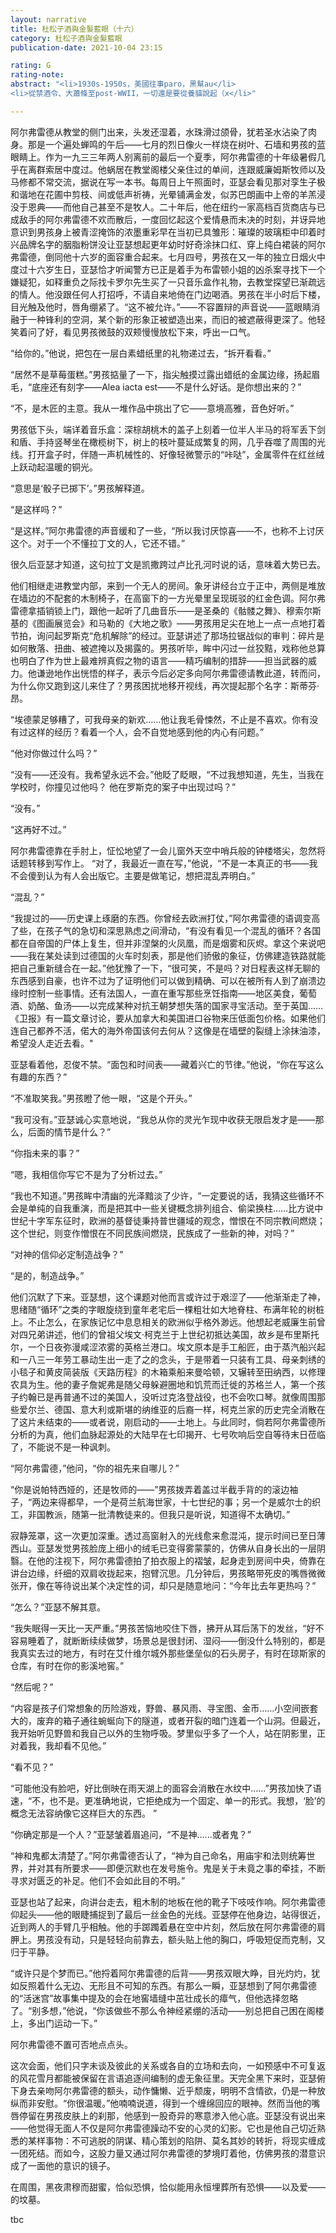 ```yaml
---
layout: narrative
title: 杜松子酒與金髮藍眼（十六）
category: 杜松子酒與金髮藍眼
publication-date: 2021-10-04 23:15

rating: G
rating-note:
abstract: "<li>1930s-1950s，美國往事paro，黑幫au</li>
<li>從禁酒令、大蕭條至post-WWII，一切還是要從養貓說起（x</li>"

---
```


阿尔弗雷德从教堂的侧门出来，头发还湿着，水珠滑过颌骨，犹若圣水沾染了肉身。那是一个遍处蝉鸣的午后——七月的烈日像火一样烧在树叶、石墙和男孩的蓝眼睛上。作为一九三三年两人别离前的最后一个夏季，阿尔弗雷德的十年级暑假几乎在离群索居中度过。他蜗居在教堂阁楼父亲住过的单间，连跟威廉姆斯牧师以及马修都不常交流，据说在写一本书。每周日上午照面时，亚瑟会看见那对孪生子极和谐地在花圃中剪枝、间或低声祈祷，光晕铺满金发，似苏巴朗画中上帝的羊羔浸没于恩典——而他自己甚至不是牧人。二十年后，他在纽约一家高档百货商店与已成敌手的阿尔弗雷德不欢而散后，一度回忆起这个爱情悬而未决的时刻，并讶异地意识到男孩身上被青涩掩饰的浓墨重彩早在当初已具雏形：璀璨的玻璃柜中印着时兴品牌名字的胭脂粉饼没让亚瑟想起更年幼时好奇涂抹口红、穿上纯白裙装的阿尔弗雷德，倒同他十六岁的面容重合起来。七月四号，男孩在又一年的独立日烟火中度过十六岁生日，亚瑟恰才听闻警方已正是着手为布雷顿小姐的凶杀案寻找下一个嫌疑犯，如释重负之际找卡罗尔先生买了一只音乐盒作礼物，去教堂探望已渐疏远的情人。他没跟任何人打招呼，不请自来地倚在门边喝酒。男孩在半小时后下楼，目光触及他时，唇角绷紧了。“这不被允许。”——不容置辩的声音说——蓝眼睛消融于一种锋利的空洞，某个新的形象正被塑造出来，而旧的被遮蔽得更深了。他轻笑着问了好，看见男孩微鼓的双颊慢慢放松下来，呼出一口气。

“给你的。”他说，把包在一层白素蜡纸里的礼物递过去，“拆开看看。”

“居然不是草莓蛋糕。”男孩掂量了一下，指尖触摸过露出蜡纸的金属边缘，扬起眉毛，“底座还有刻字——Alea iacta est——不是什么好话。是你想出来的？”

“不，是木匠的主意。我从一堆作品中挑出了它——意境高雅，音色好听。”

男孩低下头，端详着音乐盒：深棕胡桃木的盖子上刻着一位半人半马的将军丢下剑和盾、手持竖琴坐在橄榄树下，树上的枝叶蔓延成繁复的网，几乎吞噬了周围的光线。打开盒子时，伴随一声机械性的、好像轻微警示的“咔哒”，金属零件在红丝绒上跃动起温暖的铜光。

“意思是‘骰子已掷下’。”男孩解释道。

“是这样吗？”

“是这样。”阿尔弗雷德的声音缓和了一些，“所以我讨厌惊喜——不，也称不上讨厌这个。对于一个不懂拉丁文的人，它还不错。”

很久后亚瑟才知道，这句拉丁文是凯撒跨过卢比孔河时说的话，意味着大势已去。

他们相继走进教堂内部，来到一个无人的房间。象牙讲经台立于正中，两侧是堆放在墙边的不配套的木制椅子，在高窗下的一方光晕里呈现斑驳的红金色调。阿尔弗雷德拿插销锁上门，跟他一起听了几曲音乐——是圣桑的《骷髅之舞》、穆索尔斯基的《图画展览会》和马勒的《大地之歌》——男孩用足尖在地上一点一点地打着节拍，询问起罗斯克“危机解除”的经过。亚瑟讲述了那场拉锯战似的审判：碎片是如何散落、扭曲、被遮掩以及揭露的。男孩听毕，眸中闪过一丝狡黠，戏称他总算也明白了作为世上最难辨真假之物的语言——精巧编制的措辞——担当武器的威力。他谦逊地作出恍悟的样子，表示今后必定多向阿尔弗雷德请教此道，转而问，为什么你又跑到这儿来住了？男孩困扰地移开视线，再次提起那个名字：斯蒂芬·昂。

“埃德蒙足够糟了，可我母亲的新欢……他让我毛骨悚然，不止是不喜欢。你有没有过这样的经历？看着一个人，会不自觉地感到他的内心有问题。”

“他对你做过什么吗？”

“没有——还没有。我希望永远不会。”他眨了眨眼，“不过我想知道，先生，当我在学校时，你撞见过他吗？ 他在罗斯克的案子中出现过吗？”

“没有。”

“这再好不过。”

阿尔弗雷德靠在手肘上，怔忪地望了一会儿窗外天空中哨兵般的钟楼塔尖，忽然将话题转移到写作上。 “对了，我最近一直在写，”他说，“不是一本真正的书——我不会傻到认为有人会出版它。主要是做笔记，想把混乱弄明白。”

“混乱？”

“我提过的——历史课上琢磨的东西。你曾经去欧洲打仗，”阿尔弗雷德的语调变高了些，在孩子气的急切和深思熟虑之间滑动，“有没有看见一个混乱的循环？各国都在自帝国的尸体上复生，但并非涅槃的火凤凰，而是烟雾和灰烬。拿这个来说吧——我在某处读到过德国的火车时刻表，那是他们骄傲的象征，仿佛建造铁路就能把自己重新缝合在一起。”他犹豫了一下，“很可笑，不是吗？对日程表这样无聊的东西感到自豪，也许不过为了证明他们可以做到精确、可以在被所有人到了崩溃边缘时控制一些事情。还有法国人，一直在重写那些烹饪指南——地区美食，葡萄酒、奶酪、鱼汤——以完成某种对抗王朝梦想失落的国家寻宝活动。至于英国……《卫报》有一篇文章讨论，要从加拿大和美国进口谷物来压低面包价格。如果他们连自己都养不活，偌大的海外帝国该何去何从？这像是在墙壁的裂缝上涂抹油漆，希望没人走近去看。"

亚瑟看着他，忍俊不禁。“面包和时间表——藏着兴亡的节律。”他说，“你在写这么有趣的东西？”

“不准取笑我。”男孩瞪了他一眼，“这是个开头。”

“我可没有。”亚瑟诚心实意地说，“我总从你的灵光乍现中收获无限启发才是——那么，后面的情节是什么？”

“你指未来的事？”

“嗯，我相信你写它不是为了分析过去。”

“我也不知道。”男孩眸中清幽的光泽黯淡了少许，“一定要说的话，我猜这些循环不会是单纯的自我重演，而是把其中一些关键概念排列组合、偷梁换柱……比方说中世纪十字军东征时，欧洲的基督徒秉持普世疆域的观念，憎恨在不同宗教间燃烧；这个世纪，则变作憎恨在不同民族间燃烧，民族成了一些新的神，对吗？”

“对神的信仰必定制造战争？”

“是的，制造战争。”

他们沉默了下来。亚瑟想，这个课题对他而言或许过于艰涩了——他渐渐走了神，思绪随“循环”之类的字眼旋绕到童年老宅后一棵粗壮如大地脊柱、布满年轮的树桩上。不止怎么，在家族记忆中息息相关的欧洲似乎格外渺远。他想起老威廉生前曾对四兄弟讲述，他们的曾祖父埃文·柯克兰于上世纪初抵达美国，故乡是布里斯托尔，一个日夜弥漫咸涩浓雾的英格兰港口。埃文原本是手工船匠，由于蒸汽船兴起和一八三一年劳工暴动生出一走了之的念头，于是带着一只装有工具、母亲刺绣的小毯子和黄皮简装版《天路历程》的木箱乘船来曼哈顿，又辗转至田纳西，以修理农具为生。他的妻子詹妮弗是随父母躲避圈地和饥荒而迁徙的苏格兰人，第一个孩子约翰已是再普通不过的美国人，没听过克洛登战役，也不会吹口琴。就像周围那些爱尔兰、德国、意大利或斯堪的纳维亚的后裔一样，柯克兰家的历史完全消散在了这片未结束的——或者说，刚启动的——土地上。与此同时，倘若阿尔弗雷德所分析的为真，他们血脉起源处的大陆早在七印揭开、七号吹响后空自等待末日莅临了，不能说不是一种讽刺。

“阿尔弗雷德，”他问，“你的祖先来自哪儿？”

“你是说帕特西娅的，还是牧师的——”男孩拨弄着盖过半截手背的的滚边袖子，“两边来得都早，一个是荷兰航海世家，十七世纪的事；另一个是威尔士的织工，非国教派，随第一批清教徒来的。但我只是听说，知道得不太确切。”

寂静笼罩，这一次更加深重。透过高窗射入的光线愈来愈混沌，提示时间已至日薄西山。亚瑟发觉男孩脸庞上细小的绒毛已变得雾蒙蒙的，仿佛从自身长出的一层阴翳。在他的注视下，阿尔弗雷德拍了拍衣服上的褶皱，起身走到房间中央，倚靠在讲台边缘，纤细的双肩收拢起来，抱臂沉思。几分钟后，男孩略带死皮的嘴唇微微张开，像在等待说出某个决定性的词，却只是随意地问：“今年比去年更热吗？”

“怎么？”亚瑟不解其意。

“我失眠得一天比一天严重。”男孩苦恼地咬住下唇，拂开从耳后荡下的发丝，“好不容易睡着了，就断断续续做梦，场景总是很封闭、湿闷——倒没什么特别的，都是我真实去过的地方，有时在艾什维尔城外那些堡垒似的石头房子，有时在琼斯家的仓库，有时在你的影溪地窖。”

“然后呢？”

“内容是孩子们常想象的历险游戏，野兽、暴风雨、寻宝图、金币……小空间嵌套大的，废弃的箱子通往蜿蜒向下的隧道，或者开裂的暗门连着一个山洞。但最近，我开始听见野兽和我自己以外的生物呼吸。梦里似乎多了一个人，站在阴影里，正对着我，我却看不见他。”
 
“看不见？”

“可能他没有脸吧，好比倒映在雨天湖上的面容会消散在水纹中……”男孩加快了语速，“不，也不是。更准确地说，它拒绝成为一个固定、单一的形式。我想，‘脸’的概念无法容纳像它这样巨大的东西。 ”

“你确定那是一个人？”亚瑟皱着眉追问，“不是神......或者鬼？”

“神和鬼都太清楚了。”阿尔弗雷德否认了，“神为自己命名，用庙宇和法则统筹世界，并对其有所要求——即便沉默也在发号施令。鬼是关于未竟之事的牵挂，不断寻求对匮乏的补足。他们不会如此目的不明。”

亚瑟也站了起来，向讲台走去，粗木制的地板在他的靴子下吱吱作响。阿尔弗雷德仰起头——他的眼睫捕捉到了最后一丝金色的光线。亚瑟停在他身边，站得很近，近到两人的手臂几乎相触。他的手踯躅着悬在空中片刻，然后放在阿尔弗雷德的肩胛上。男孩没有动，只是轻轻向前靠去，额头贴上他的胸口，呼吸短促而克制，又归于平静。

“或许只是个梦而已。”他捋着阿尔弗雷德的后背——男孩双眼大睁，目光灼灼，犹如反照着什么无边、无形且不可知的东西。有那么一瞬，亚瑟想到了阿尔弗雷德的“活迷宫”故事集中提及的会在地窖墙缝中茁壮成长的瘴气，但他选择忽略了。“别多想，”他说，“你该做些不那么令神经紧绷的活动——别总把自己困在阁楼上，多出门运动一下。”

阿尔弗雷德不置可否地点点头。

这次会面，他们只字未谈及彼此的关系或各自的立场和去向，一如预感中不可复返的风花雪月都能被保留在言语追逐间编制的虚无象征里。天完全黑下来时，亚瑟俯下身去亲吻阿尔弗雷德的额头，动作慵懒、近乎颓废，明明不含情欲，仍是一种放纵而非安慰。“你很温暖。”他喃喃说道，得到一个缠绵回应的眼神。然而当他的嘴唇停留在男孩皮肤上的刹那，他感到一股奇异的寒意渗入他心底。亚瑟没有说出来——他觉得无面人不仅是阿尔弗雷德躁动不安的心灵的幻影。它也是他自己切近熟悉的某样事物：不可逃脱的阴谋、精心策划的陷阱、莫名其妙的转折，将现实缠成一团死结。而如今，这股力量又通过阿尔弗雷德的梦境盯着他，仿佛男孩的潜意识成了一面他的意识的镜子。

在周围，黑夜肃穆而甜蜜，恰似恐惧，恰似能用永恒埋葬所有恐惧——以及爱——的坟墓。

tbc
